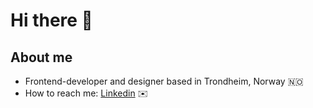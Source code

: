 # Hi there 👋

## About me

- Frontend-developer and designer based in Trondheim, Norway :norway:
- How to reach me: [Linkedin](https://www.linkedin.com/in/ingrid-blix-dyrseth-096b2a241/) :envelope:



<!--
**BlixDyrseth/BlixDyrseth** is a ✨ _special_ ✨ repository because its `README.md` (this file) appears on your GitHub profile.

Here are some ideas to get you started:

- 🔭 I’m currently working on ...
- 🌱 I’m currently learning ...
- 👯 I’m looking to collaborate on ...
- 🤔 I’m looking for help with ...
- 💬 Ask me about ...
- 📫 How to reach me: ...
- 😄 Pronouns: ...
- ⚡ Fun fact: ...
-->
